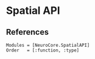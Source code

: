 # Spatial API

## References

```@autodocs
Modules = [NeuroCore.SpatialAPI]
Order   = [:function, :type]
```

